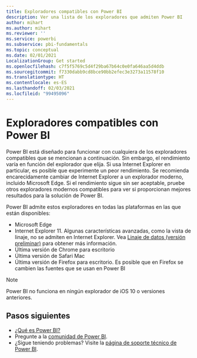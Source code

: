 ```yaml
---
title: Exploradores compatibles con Power BI
description: Ver una lista de los exploradores que admiten Power BI
author: mihart
ms.author: mihart
ms.reviewer: ''
ms.service: powerbi
ms.subservice: pbi-fundamentals
ms.topic: conceptual
ms.date: 02/01/2021
LocalizationGroup: Get started
ms.openlocfilehash: c7f5f5769c5d4f29ba67b64c0e0fa646aa5d4ddb
ms.sourcegitcommit: f7330dabb9cd8bce90bb2efec3e3273a11578f10
ms.translationtype: HT
ms.contentlocale: es-ES
ms.lasthandoff: 02/03/2021
ms.locfileid: "99495096"
---
```

# <a name="supported-browsers-for-power-bi"></a>Exploradores compatibles con Power BI

Power BI está diseñado para funcionar con cualquiera de los exploradores compatibles que se mencionan a continuación. Sin embargo, el rendimiento varía en función del explorador que elija. Si usa Internet Explorer en particular, es posible que experimente un peor rendimiento. Se recomienda encarecidamente cambiar de Internet Explorer a un explorador moderno, incluido Microsoft Edge. Si el rendimiento sigue sin ser aceptable, pruebe otros exploradores modernos compatibles para ver si proporcionan mejores resultados para la solución de Power BI.

Power BI admite estos exploradores en todas las plataformas en las que están disponibles:

- Microsoft Edge
- Internet Explorer 11. Algunas características avanzadas, como la vista de linaje, no se admiten en Internet Explorer. Vea [Linaje de datos (versión preliminar)](../collaborate-share/service-data-lineage.md) para obtener más información.
- Última versión de Chrome para escritorio
- Última versión de Safari Mac
- Última versión de Firefox para escritorio. Es posible que en Firefox se cambien las fuentes que se usan en Power BI 

> [!NOTE]
> Power BI no funciona en ningún explorador de iOS 10 o versiones anteriores.

## <a name="next-steps"></a>Pasos siguientes
* [¿Qué es Power BI?](power-bi-overview.md)
* Pregunte a la [comunidad de Power BI](https://community.powerbi.com/).
* ¿Sigue teniendo problemas? Visite la [página de soporte técnico de Power BI](https://powerbi.microsoft.com/support/).
